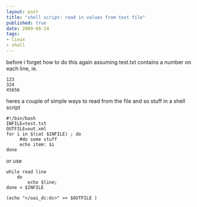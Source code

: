 ```yaml
--- 
layout: post
title: "shell script: read in values from text file"
published: true
date: 2009-08-24
tags: 
- linux
- shell
---
```

before i forget how to do this again assuming test.txt contains a number on each line, ie. 
```
123
324
45656
```

heres a couple of simple ways to read from the file and so stuff in a shell script

```
#!/bin/bash
INFILE=test.txt
OUTFILE=out.xml
for i in $(cat $INFILE) ; do
     #do some stuff
     echo item: $i
done
```

or use

```
while read line
    do
        echo $line;
done < $INFILE

(echo "</oai_dc:dc>" >> $OUTFILE )
```
